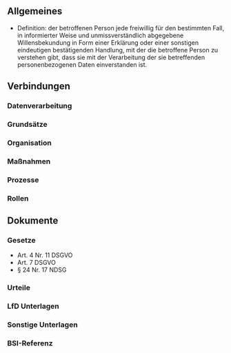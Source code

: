## Allgemeines
- Definition: der betroffenen Person jede freiwillig für den bestimmten Fall, in informierter Weise und unmissverständlich abgegebene Willensbekundung in Form einer Erklärung oder einer sonstigen eindeutigen bestätigenden Handlung, mit der die betroffene Person zu verstehen gibt, dass sie mit der Verarbeitung der sie betreffenden personenbezogenen Daten einverstanden ist.
## Verbindungen
### Datenverarbeitung
### Grundsätze
### Organisation
### Maßnahmen
### Prozesse
### Rollen

## Dokumente
### Gesetze
- Art. 4 Nr. 11 DSGVO
- Art. 7 DSGVO
- § 24 Nr. 17 NDSG
### Urteile
### LfD Unterlagen
### Sonstige Unterlagen
### BSI-Referenz